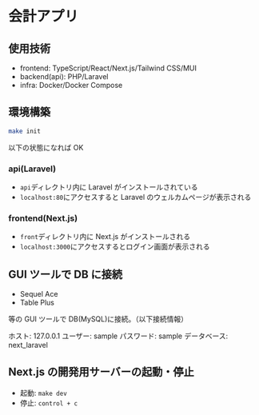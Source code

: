# 会計アプリ

## 使用技術

- frontend: TypeScript/React/Next.js/Tailwind CSS/MUI
- backend(api): PHP/Laravel
- infra: Docker/Docker Compose

## 環境構築

```sh
make init
```

以下の状態になれば OK

### api(Laravel)

- `api`ディレクトリ内に Laravel がインストールされている
- `localhost:80`にアクセスすると Laravel のウェルカムページが表示される

### frontend(Next.js)

- `front`ディレクトリ内に Next.js がインストールされる
- `localhost:3000`にアクセスするとログイン画面が表示される

## GUI ツールで DB に接続

- Sequel Ace
- Table Plus

等の GUI ツールで DB(MySQL)に接続。（以下接続情報）

ホスト: 127.0.0.1
ユーザー: sample
パスワード: sample
データベース: next_laravel

## Next.js の開発用サーバーの起動・停止

- 起動: `make dev`
- 停止: `control + c`
